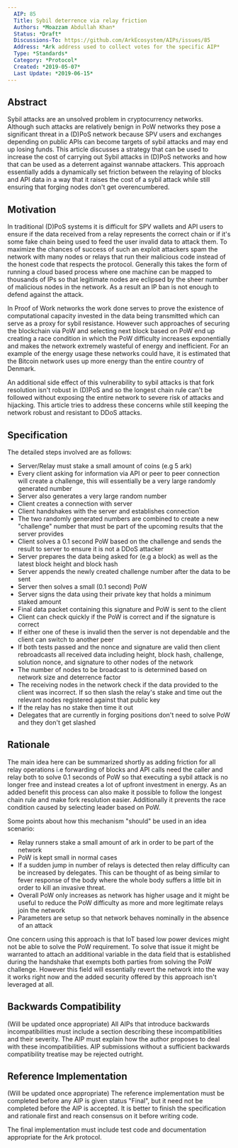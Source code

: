 ```yaml
---
  AIP: 85
  Title: Sybil deterrence via relay friction
  Authors: *Moazzam Abdullah Khan*
  Status: *Draft*
  Discussions-To: https://github.com/ArkEcosystem/AIPs/issues/85
  Address: *Ark address used to collect votes for the specific AIP*
  Type: *Standards*
  Category: *Protocol*
  Created: *2019-05-07*
  Last Update: *2019-06-15*
--- 
```


## Abstract
Sybil attacks are an unsolved problem in cryptocurrency networks. Although such attacks are relatively benign in PoW networks they pose a significant threat in a (D)PoS network because SPV users and exchanges depending on public APIs can become targets of sybil attacks and may end up losing funds. This article discusses a strategy that can be used to increase the cost of carrying out Sybil attacks in (D)PoS networks and how that can be used as a deterrent against wannabe attackers. This approach essentially adds a dynamically set friction between the relaying of blocks and API data in a way that it raises the cost of a sybil attack while still ensuring that forging nodes don't get overencumbered.

## Motivation
In traditional (D)PoS systems it is difficult for SPV wallets and API users to ensure if the data received from a relay represents the correct chain or if it's some fake chain being used to feed the user invalid data to attack them. To maximize the chances of success of such an exploit attackers spam the network with many nodes or relays that run their malicious code instead of the honest code that respects the protocol. Generally this takes the form of running a cloud based process where one machine can be mapped to thousands of IPs so that legitimate nodes are eclipsed by the sheer number of malicious nodes in the network. As a result an IP ban is not enough to defend against the attack.

In Proof of Work networks the work done serves to prove the existence of computational capacity invested in the data being transmitted which can serve as a proxy for sybil resistance. However such approaches of securing the blockchain via PoW and selecting next block based on PoW end up creating a race condition in which the PoW difficulty increases exponentially and makes the network extremely wasteful of energy and inefficient. For an example of the energy usage these networks could have, it is estimated that the Bitcoin network uses up more energy than the entire country of Denmark.

An additional side effect of this vulnerability to sybil attacks is that fork resolution isn't robust in (D)PoS and so the longest chain rule can't be followed without exposing the entire network to severe risk of attacks and hijacking. This article tries to address these concerns while still keeping the network robust and resistant to DDoS attacks.

## Specification
The detailed steps involved are as follows:

* Server/Relay must stake a small amount of coins (e.g 5 ark)
* Every client asking for information via API or peer to peer connection will create a challenge, this will essentially be a very large randomly generated number
* Server also generates a very large random number
* Client creates a connection with server
* Client handshakes with the server and establishes connection
* The two randomly generated numbers are combined to create a new "challenge" number that must be part of the upcoming results that the server provides
* Client solves a 0.1 second PoW based on the challenge and sends the result to server to ensure it is not a DDoS attacker
* Server prepares the data being asked for (e.g a block) as well as the latest block height and block hash
* Server appends the newly created challenge number after the data to be sent
* Server then solves a small (0.1 second) PoW
* Server signs the data using their private key that holds a minimum staked amount
* Final data packet containing this signature and PoW is sent to the client
* Client can check quickly if the PoW is correct and if the signature is correct
* If either one of these is invalid then the server is not dependable and the client can switch to another peer
* If both tests passed and the nonce and signature are valid then client rebroadcasts all received data including height, block hash, challenge, solution nonce, and signature to other nodes of the network
* The number of nodes to be broadcast to is determined based on network size and deterrence factor
* The receiving nodes in the network check if the data provided to the client was incorrect. If so then slash the relay's stake and time out the relevant nodes registered against that public key
* If the relay has no stake then time it out
* Delegates that are currently in forging positions don't need to solve PoW and they don't get slashed

## Rationale
The main idea here can be summarized shortly as adding friction for all relay operations i.e forwarding of blocks and API calls need the caller and relay both to solve 0.1 seconds of PoW so that executing a sybil attack is no longer free and instead creates a lot of upfront investment in energy. As an added benefit this process can also make it possible to follow the longest chain rule and make fork resolution easier. Additionally it prevents the race condition caused by selecting leader based on PoW.

Some points about how this mechanism "should" be used in an idea scenario:
* Relay runners stake a small amount of ark in order to be part of the network
* PoW is kept small in normal cases
* If a sudden jump in number of relays is detected then relay difficulty can be increased by delegates. This can be thought of as being similar to fever response of the body where the whole body suffers a little bit in order to kill an invasive threat.
* Overall PoW only increases as network has higher usage and it might be useful to reduce the PoW difficulty as more and more legitimate relays join the network
* Parameters are setup so that network behaves nominally in the absence of an attack

One concern using this approach is that IoT based low power devices might not be able to solve the PoW requirement. To solve that issue it might be warranted to attach an additional variable in the data field that is established during the handshake that exempts both parties from solving the PoW challenge. However this field will essentially revert the network into the way it works right now and the added security offered by this approach isn't leveraged at all. 

## Backwards Compatibility
(Will be updated once appropriate)
All AIPs that introduce backwards incompatibilities must include a section describing these incompatibilities and their severity. The AIP must explain how the author proposes to deal with these incompatibilities. AIP submissions without a sufficient backwards compatibility treatise may be rejected outright.

## Reference Implementation
(Will be updated once appropriate)
The reference implementation must be completed before any AIP is given status "Final", but it need not be completed before the AIP is accepted. It is better to finish the specification and rationale first and reach consensus on it before writing code.

The final implementation must include test code and documentation appropriate for the Ark protocol.
